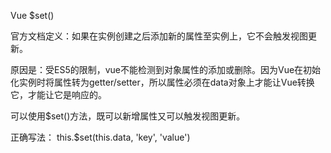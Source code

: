 Vue $set()

官方文档定义：如果在实例创建之后添加新的属性至实例上，它不会触发视图更新。

原因是：受ES5的限制，vue不能检测到对象属性的添加或删除。因为Vue在初始化实例时将属性转为getter/setter，所以属性必须在data对象上才能让Vue转换它，才能让它是响应的。

可以使用$set()方法，既可以新增属性又可以触发视图更新。

正确写法： this.$set(this.data, 'key', 'value')


